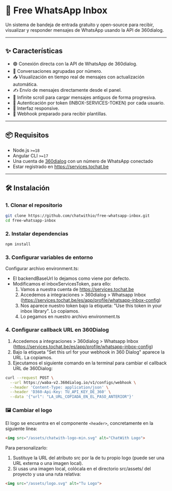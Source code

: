 # 📨 Free WhatsApp Inbox

Un sistema de bandeja de entrada gratuito y open-source para recibir, visualizar y responder mensajes de WhatsApp usando la API de 360dialog.

---

## ✨ Características

- 🟢 Conexión directa con la API de WhatsApp de 360dialog.
- 🧵 Conversaciones agrupadas por número.
- 📥 Visualización en tiempo real de mensajes con actualización automática.
- ✍️ Envío de mensajes directamente desde el panel.
- 📂 Infinite scroll para cargar mensajes antiguos de forma progresiva.
- 🔑 Autenticación por token (INBOX-SERVICES-TOKEN) por cada usuario.
- 📱 Interfaz responsive.
- 🔁 Webhook preparado para recibir plantillas.

---

## 📦 Requisitos

- Node.js `>=18`
- Angular CLI `>=17`
- Una cuenta de [360dialog](https://www.360dialog.com/) con un número de WhatsApp conectado
- Estar registrado en https://services.tochat.be

---

## 🛠 Instalación

### 1. Clonar el repositorio

```bash
git clone https://github.com/chatwithio/free-whatsapp-inbox.git
cd free-whatsapp-inbox
```

### 2. Instalar dependencias

```bash
npm install
```

### 3. Configurar variables de entorno

Configurar archivo environment.ts:

- El backendBaseUrl lo dejamos como viene por defecto.
- Modificamos el inboxServicesToken, para ello: 
    1. Vamos a nuestra cuenta de https://services.tochat.be
    2. Accedemos a integraciones > 360dialog > Whatsapp Inbox (https://services.tochat.be/es/app/profile/whatsapp-inbox-config)
    3. Nos aparece nuestro token bajo la etiqueta: "Use this token in your inbox library". Lo copiamos.
    4. Lo pegamos en nuestro archivo environment.ts

### 4. Configurar callback URL en 360Dialog

1. Accedemos a integraciones > 360dialog > Whatsapp Inbox (https://services.tochat.be/es/app/profile/whatsapp-inbox-config)
2. Bajo la etiqueta "Set this url for your webhook in 360 Dialog" aparece la URL. La copiamos.
3. Ejecutamos el siguiente comando en la terminal para cambiar el callback URL de 360Dialog:
```bash
curl --request POST \
  --url https://waba-v2.360dialog.io/v1/configs/webhook \
  --header 'Content-Type: application/json' \
  --header 'D360-Api-Key: TU_API_KEY_DE_360' \
  --data '{"url": "LA_URL_COPIADA_EN_EL_PASO_ANTERIOR"}'
```

### 🖼 Cambiar el logo

El logo se encuentra en el componente `<header>`, concretamente en la siguiente línea:

```html
<img src="/assets/chatwith-logo-min.svg" alt="ChatWith Logo">
```

Para personalizarlo:

1. Sustituye la URL del atributo src por la de tu propio logo (puede ser una URL externa o una imagen local).
2. Si usas una imagen local, colócala en el directorio src/assets/ del proyecto y usa una ruta relativa: 

```html
<img src="/assets/logo.svg" alt="Tu Logo">
```



